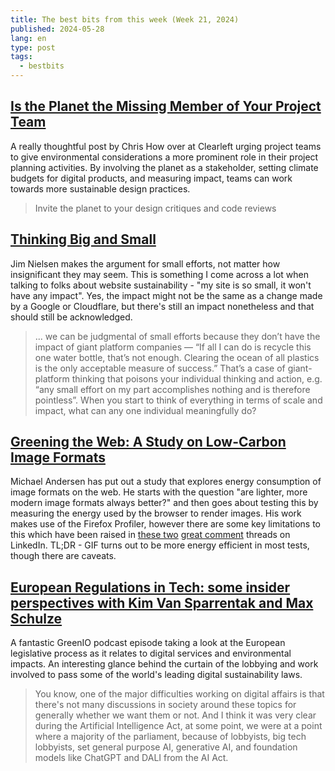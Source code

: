 ```yaml
---
title: The best bits from this week (Week 21, 2024)
published: 2024-05-28
lang: en
type: post
tags:
  - bestbits
---
```


## [Is the Planet the Missing Member of Your Project Team](https://clearleft.com/thinking/is-the-planet-the-missing-member-of-your-project-team)

A really thoughtful post by Chris How over at Clearleft urging project teams to give environmental considerations a more prominent role in their project planning activities. By involving the planet as a stakeholder, setting climate budgets for digital products, and measuring impact, teams can work towards more sustainable design practices.

> Invite the planet to your design critiques and code reviews

## [Thinking Big and Small](https://blog.jim-nielsen.com/2024/thinking-big-and-small/)

Jim Nielsen makes the argument for small efforts, not matter how insignificant they may seem. This is something I come across a lot when talking to folks about website sustainability - "my site is so small, it won't have any impact". Yes, the impact might not be the same as a change made by a Google or Cloudflare, but there's still an impact nonetheless and that should still be acknowledged.

> ... we can be judgmental of small efforts because they don’t have the impact of giant platform companies — “If all I can do is recycle this one water bottle, that’s not enough. Clearing the ocean of all plastics is the only acceptable measure of success.” That’s a case of giant-platform thinking that poisons your individual thinking and action, e.g. “any small effort on my part accomplishes nothing and is therefore pointless”. When you start to think of everything in terms of scale and impact, what can any one individual meaningfully do?

## [Greening the Web: A Study on Low-Carbon Image Formats](https://michaelandersen93.substack.com/p/greening-the-web-a-study-on-low-carbon)

Michael Andersen has put out a study that explores energy consumption of image formats on the web. He starts with the question "are lighter, more modern image formats always better?" and then goes about testing this by measuring the energy used by the browser to render images. His work makes use of the Firefox Profiler, however there are some key limitations to this which have been raised in [these two](<https://www.linkedin.com/feed/update/urn:li:activity:7199083509787852800/?commentUrn=urn:li:comment:(activity:7199083509787852800,7200022498183127040)&dashCommentUrn=urn:li:fsd_comment:(7200022498183127040,urn:li:activity:7199083509787852800)>) [great comment](<https://www.linkedin.com/feed/update/urn:li:activity:7199083509787852800/?commentUrn=urn:li:comment:(activity:7199083509787852800,7199887996651798528)&dashCommentUrn=urn:li:fsd_comment:(7199887996651798528,urn:li:activity:7199083509787852800)>) threads on LinkedIn. TL;DR - GIF turns out to be more energy efficient in most tests, though there are caveats.

## [European Regulations in Tech: some insider perspectives with Kim Van Sparrentak and Max Schulze](https://greenio.gaelduez.com/e/1n20w4wn-european-regulations-in-tech-some-insider-perspectives-with-kim-van-sparrentak-and-max-schulze)

A fantastic GreenIO podcast episode taking a look at the European legislative process as it relates to digital services and environmental impacts. An interesting glance behind the curtain of the lobbying and work involved to pass some of the world's leading digital sustainability laws.

> You know, one of the major difficulties working on digital affairs is that there's not many discussions in society around these topics for generally whether we want them or not. And I think it was very clear during the Artificial Intelligence Act, at some point, we were at a point where a majority of the parliament, because of lobbyists, big tech lobbyists, set general purpose AI, generative AI, and foundation models like ChatGPT and DALI from the AI Act.
